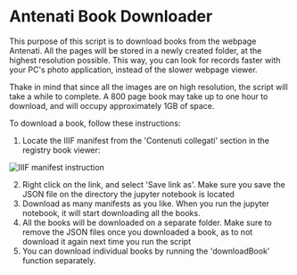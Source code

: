 # Antenati Book Downloader
This purpose of this script is to download books from the webpage Antenati. All the pages will be stored in a newly created folder, at the highest resolution possible. This way, you can look for records faster with your PC's photo application, instead of the slower webpage viewer.

Thake in mind that since all the images are on high resolution, the script will take a while to complete. A 800 page book may take up to one hour to download, and will occupy approximately 1GB of space.

To download a book, follow these instructions: 

1. Locate the IIIF manifest from the 'Contenuti collegati' section in the registry book viewer:

![IIIF manifest instruction](https://user-images.githubusercontent.com/12202169/167278949-d73cd0e0-59d4-49bb-bc4a-ba6f4db66479.jpg)

2. Right click on the link, and select 'Save link as'. Make sure you save the JSON file on the directory the jupyter notebook is located
3. Download as many manifests as you like. When you run the jupyter notebook, it will start downloading all the books.
4. All the books will be downloaded on a separate folder. Make sure to remove the JSON files once you downloaded a book, as to not download it again next time you run the script
5. You can download individual books by running the 'downloadBook' function separately.

